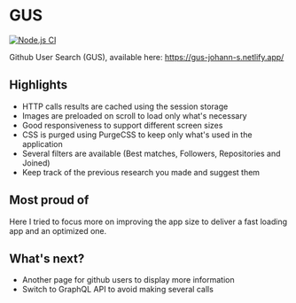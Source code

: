 # GUS

[![Node.js CI](https://github.com/Johann-S/gus/actions/workflows/node.js.yml/badge.svg?branch=main)](https://github.com/Johann-S/gus/actions/workflows/node.js.yml)


Github User Search (GUS), available here: https://gus-johann-s.netlify.app/

## Highlights

- HTTP calls results are cached using the session storage
- Images are preloaded on scroll to load only what's necessary
- Good responsiveness to support different screen sizes
- CSS is purged using PurgeCSS to keep only what's used in the application
- Several filters are available (Best matches, Followers, Repositories and Joined)
- Keep track of the previous research you made and suggest them

## Most proud of

Here I tried to focus more on improving the app size to deliver a fast loading app and an optimized one.

## What's next?

- Another page for github users to display more information
- Switch to GraphQL API to avoid making several calls
